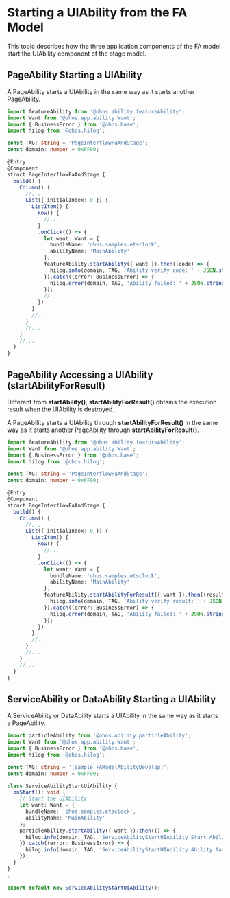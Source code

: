 # Starting a UIAbility from the FA Model


This topic describes how the three application components of the FA model start the UIAbility component of the stage model.


## PageAbility Starting a UIAbility

A PageAbility starts a UIAbility in the same way as it starts another PageAbility.

```ts
import featureAbility from '@ohos.ability.featureAbility';
import Want from '@ohos.app.ability.Want';
import { BusinessError } from '@ohos.base';
import hilog from '@ohos.hilog';

const TAG: string = 'PageInterflowFaAndStage';
const domain: number = 0xFF00;

@Entry
@Component
struct PageInterflowFaAndStage {
  build() {
    Column() {
      //...
      List({ initialIndex: 0 }) {
        ListItem() {
          Row() {
            //...
          }
          .onClick(() => {
            let want: Want = {
              bundleName: 'ohos.samples.etsclock',
              abilityName: 'MainAbility'
            };
            featureAbility.startAbility({ want }).then((code) => {
              hilog.info(domain, TAG, 'Ability verify code: ' + JSON.stringify(code));
            }).catch((error: BusinessError) => {
              hilog.error(domain, TAG, 'Ability failed: ' + JSON.stringify(error));
            });
            //...
          })
        }
        //...
      }
      //...
    }
    //...
  }
}
```


## PageAbility Accessing a UIAbility (startAbilityForResult)

Different from **startAbility()**, **startAbilityForResult()** obtains the execution result when the UIAbility is destroyed.

A PageAbility starts a UIAbility through **startAbilityForResult()** in the same way as it starts another PageAbility through **startAbilityForResult()**.


```ts
import featureAbility from '@ohos.ability.featureAbility';
import Want from '@ohos.app.ability.Want';
import { BusinessError } from '@ohos.base';
import hilog from '@ohos.hilog';

const TAG: string = 'PageInterflowFaAndStage';
const domain: number = 0xFF00;

@Entry
@Component
struct PageInterflowFaAndStage {
  build() {
    Column() {
      //...
      List({ initialIndex: 0 }) {
        ListItem() {
          Row() {
            //...
          }
          .onClick(() => {
            let want: Want = {
              bundleName: 'ohos.samples.etsclock',
              abilityName: 'MainAbility'
            };
            featureAbility.startAbilityForResult({ want }).then((result) => {
              hilog.info(domain, TAG, 'Ability verify result: ' + JSON.stringify(result));
            }).catch((error: BusinessError) => {
              hilog.error(domain, TAG, 'Ability failed: ' + JSON.stringify(error));
            });
          })
        }
        //...
      }
      //...
    }
    //...
  }
}
```


## ServiceAbility or DataAbility Starting a UIAbility

A ServiceAbility or DataAbility starts a UIAbility in the same way as it starts a PageAbility.


```ts
import particleAbility from '@ohos.ability.particleAbility';
import Want from '@ohos.app.ability.Want';
import { BusinessError } from '@ohos.base';
import hilog from '@ohos.hilog';

const TAG: string = '[Sample_FAModelAbilityDevelop]';
const domain: number = 0xFF00;

class ServiceAbilityStartUiAbility {
  onStart(): void {
    // Start the UIAbility.
    let want: Want = {
      bundleName: 'ohos.samples.etsclock',
      abilityName: 'MainAbility'
    };
    particleAbility.startAbility({ want }).then(() => {
      hilog.info(domain, TAG, 'ServiceAbilityStartUIAbility Start Ability successfully.');
    }).catch((error: BusinessError) => {
      hilog.info(domain, TAG, 'ServiceAbilityStartUIAbility Ability failed: ' + JSON.stringify(error));
    });
  }
}
;

export default new ServiceAbilityStartUiAbility();
```
